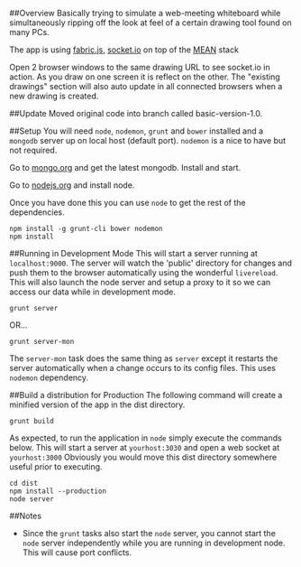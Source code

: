 ##Overview
Basically trying to simulate a web-meeting whiteboard while simultaneously ripping off the look at feel of a certain drawing tool found on many PCs.

The app is using [fabric.js](http://fabricjs.com/), [socket.io](http://socket.io/) on top of the [MEAN](http://www.mean.io/) stack

Open 2 browser windows to the same drawing URL to see socket.io in action. As you draw on one
screen it is reflect on the other. The "existing drawings" section will also auto update in all
connected browsers when a new drawing is created.

##Update
Moved original code into branch called basic-version-1.0.

##Setup
You will need ```node```, ```nodemon```, ```grunt``` and ```bower``` installed and a ```mongodb``` server up on local host (default port). ```nodemon``` is a nice to have but not required.

Go to [mongo.org](http://www.mongodb.org/) and get the latest mongodb. Install and start.

Go to [nodejs.org](http://nodejs.org/) and install node.

Once you have done this you can use ```node``` to get the rest of the dependencies.

    npm install -g grunt-cli bower nodemon
    npm install

##Running in Development Mode
This will start a server running at ```localhost:9000```. The server will watch the 'public' directory for changes and push them to the browser automatically using the wonderful ```livereload```.
This will also launch the node server and setup a proxy to it so we can access our data while in development mode.

    grunt server

OR...

    grunt server-mon

The ```server-mon``` task does the same thing as ```server``` except it restarts the server automatically when a change occurs to its config files. This uses ```nodemon``` dependency.

##Build a distribution for Production
The following command will create a minified version of the app in the dist directory.

    grunt build

As expected, to run the application in ```node``` simply execute the commands below. This will start a server at ```yourhost:3030``` and open a web socket at ```yourhost:3000```
Obviously you would move this dist directory somewhere useful prior to executing.

    cd dist
    npm install --production
    node server

##Notes
* Since the ```grunt``` tasks also start the ```node``` server, you cannot start the ```node``` server independently while you are running in development node. This will cause port conflicts.
